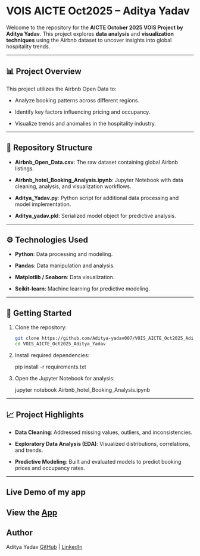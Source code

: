 # VOIS AICTE Oct2025 – Aditya Yadav

Welcome to the repository for the **AICTE October 2025 VOIS Project by Aditya Yadav**. This project explores **data analysis** and **visualization techniques** using the Airbnb dataset to uncover insights into global hospitality trends.

---

## 📊 Project Overview

This project utilizes the Airbnb Open Data to:

- Analyze booking patterns across different regions.

- Identify key factors influencing pricing and occupancy.

- Visualize trends and anomalies in the hospitality industry.

---

## 📁 Repository Structure

- **Airbnb_Open_Data.csv**: The raw dataset containing global Airbnb listings.

- **Airbnb_hotel_Booking_Analysis.ipynb**: Jupyter Notebook with data cleaning, analysis, and visualization workflows.

- **Aditya_Yadav.py**: Python script for additional data processing and model implementation.

- **Aditya_yadav.pkl**: Serialized model object for predictive analysis.

---

## ⚙️ Technologies Used

- **Python**: Data processing and modeling.

- **Pandas**: Data manipulation and analysis.

- **Matplotlib / Seaborn**: Data visualization.

- **Scikit-learn**: Machine learning for predictive modeling.

---

## 🚀 Getting Started

1. Clone the repository:
    ```bash
    git clone https://github.com/Aditya-yadav007/VOIS_AICTE_Oct2025_Aditya_Yadav.git
    cd VOIS_AICTE_Oct2025_Aditya_Yadav

2. Install required dependencies:

    pip install -r requirements.txt

3. Open the Jupyter Notebook for analysis:

    jupyter notebook Airbnb_hotel_Booking_Analysis.ipynb

---

## 📈 Project Highlights

- **Data Cleaning**: Addressed missing values, outliers, and inconsistencies.

- **Exploratory Data Analysis (EDA)**: Visualized distributions, correlations, and trends.

- **Predictive Modeling**: Built and evaluated models to predict booking prices and occupancy rates.

---

## Live Demo of my app 
   View the [App](https://aditya-yadav007-twitter-sentiment-analysis-app-hmewpp.streamlit.app)
---

## Author
   Aditya Yadav
   [GitHub](https://github.com/Aditya-yadav007) | [LinkedIn](https://www.linkedin.com/in/aditya-yadav-aky/)

